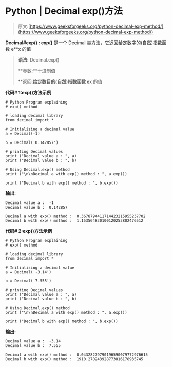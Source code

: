 # Python | Decimal exp()方法

> 原文:[https://www.geeksforgeeks.org/python-decimal-exp-method/](https://www.geeksforgeeks.org/python-decimal-exp-method/)

**Decimal#exp() : exp()** 是一个 Decimal 类方法，它返回给定数字的(自然)指数函数 e**x 的值

> **语法:** Decimal.exp()
> 
> **参数:**十进制值
> 
> **返回:**给定数目的(自然)指数函数 e**x 的值

**代码# 1:exp()方法示例**

```
# Python Program explaining 
# exp() method

# loading decimal library
from decimal import *

# Initializing a decimal value
a = Decimal(-1)

b = Decimal('0.142857')

# printing Decimal values
print ("Decimal value a : ", a)
print ("Decimal value b : ", b)

# Using Decimal.exp() method
print ("\n\nDecimal a with exp() method : ", a.exp())

print ("Decimal b with exp() method : ", b.exp())
```

**输出:**

```
Decimal value a :  -1
Decimal value b :  0.142857

Decimal a with exp() method :  0.3678794411714423215955237702
Decimal b with exp() method :  1.153564830100120253802476512

```

**代码# 2:exp()方法示例**

```
# Python Program explaining 
# exp() method

# loading decimal library
from decimal import *

# Initializing a decimal value
a = Decimal('-3.14')

b = Decimal('7.555')

# printing Decimal values
print ("Decimal value a : ", a)
print ("Decimal value b : ", b)

# Using Decimal.exp() method
print ("\n\nDecimal a with exp() method : ", a.exp())

print ("Decimal b with exp() method : ", b.exp())
```

**输出:**

```
Decimal value a :  -3.14
Decimal value b :  7.555

Decimal a with exp() method :  0.04328279790196590079772976615
Decimal b with exp() method :  1910.270243928773816178935745

```